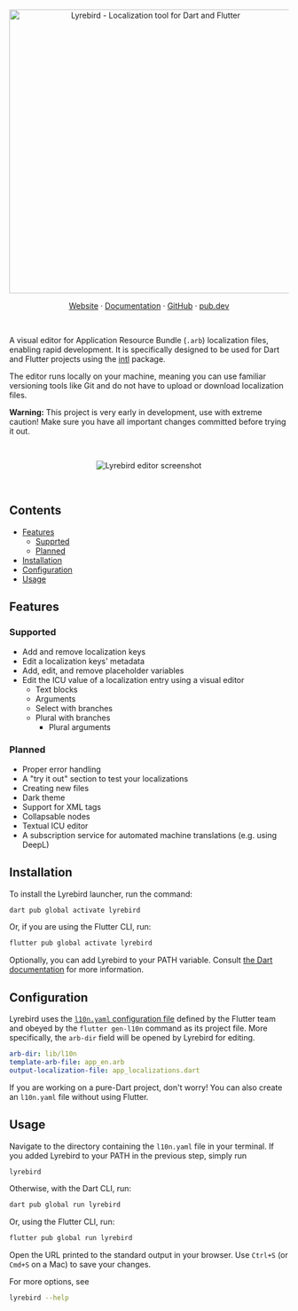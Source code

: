 <br>
<p align="center">
  <img src="https://user-images.githubusercontent.com/8947616/211387982-b8fc2897-e0a7-4a27-b850-f46dea620c8c.svg" width="512" alt="Lyrebird - Localization tool for Dart and Flutter">
</p>
<p align="center">
  <a href="https://lyrebird.dev">Website</a> · <a href="https://lyrebird.dev/why-lyrebird">Documentation</a> · <a href="https://github.com/lyrebird-app">GitHub</a> · <a href="https://pub.dev/packages/lyrebird">pub.dev</a>
</p>
<br>

A visual editor for Application Resource Bundle (`.arb`) localization files, enabling rapid development. It is specifically designed to be used for Dart and Flutter projects using the [intl](https://pub.dev/packages/intl) package.

The editor runs locally on your machine, meaning you can use familiar versioning tools like Git and do not have to upload or download localization files.

**Warning:** This project is very early in development, use with extreme caution! Make sure you have all important changes committed before trying it out.

<br>

<p align="center">
  <img src="https://user-images.githubusercontent.com/8947616/209474797-8d511b16-2144-4f43-868a-6a4a078abc0c.png" alt="Lyrebird editor screenshot">
</p>

<br>

## Contents

* [Features](#features)
  * [Supprted](#supported)
  * [Planned](#planned)
* [Installation](#installation)
* [Configuration](#configuration)
* [Usage](#usage)

## Features

### Supported

* Add and remove localization keys
* Edit a localization keys' metadata
* Add, edit, and remove placeholder variables
* Edit the ICU value of a localization entry using a visual editor
  * Text blocks
  * Arguments
  * Select with branches
  * Plural with branches
    * Plural arguments

### Planned

* Proper error handling
* A "try it out" section to test your localizations
* Creating new files
* Dark theme
* Support for XML tags
* Collapsable nodes
* Textual ICU editor
* A subscription service for automated machine translations (e.g. using DeepL)

## Installation

To install the Lyrebird launcher, run the command:
```bash
dart pub global activate lyrebird
```
Or, if you are using the Flutter CLI, run:
```bash
flutter pub global activate lyrebird
```

Optionally, you can add Lyrebird to your PATH variable. Consult [the Dart documentation](https://dart.dev/tools/pub/cmd/pub-global#running-a-script-from-your-path) for more information.

## Configuration

Lyrebird uses the [`l10n.yaml` configuration file](https://docs.flutter.dev/development/accessibility-and-localization/internationalization#configuring-the-l10nyaml-file)
defined by the Flutter team and obeyed by the `flutter gen-l10n` command
as its project file. More specifically, the `arb-dir` field will be opened by Lyrebird for editing.
```yaml
arb-dir: lib/l10n
template-arb-file: app_en.arb
output-localization-file: app_localizations.dart
```

If you are working on a pure-Dart project, don't worry! You can also create an `l10n.yaml` file without using Flutter.

## Usage

Navigate to the directory containing the `l10n.yaml` file in your terminal.
If you added Lyrebird to your PATH in the previous step, simply run
```bash
lyrebird
```
Otherwise, with the Dart CLI, run:
```bash
dart pub global run lyrebird
```
Or, using the Flutter CLI, run:
```bash
flutter pub global run lyrebird
```

Open the URL printed to the standard output in your browser. Use `Ctrl+S` (or `Cmd+S` on a Mac) to save your changes.

For more options, see
```bash
lyrebird --help
```
